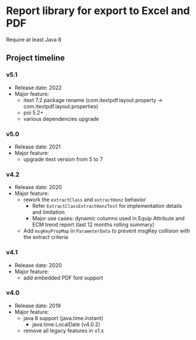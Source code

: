 Report library for export to Excel and PDF
===============================================

Require at least Java 8


Project timeline
------------------------------------

### v5.1
- Release date: 2022
- Major feature:
    - itext 7.2 package rename (com.itextpdf.layout.property -> com.itextpdf.layout.properties)
    - poi 5.2+
    - various dependencies upgrade

### v5.0
- Release date: 2021
- Major feature:
    - upgrade itext version from 5 to 7


### v4.2
- Release date: 2020
- Major feature:
    - rework the `extractClass` and `extractHonz` behavior
      - Refer `ExtractClassExtractHonzTest` for implementation details and limitation
      - Major use cases: dynamic columns used in Equip Attribute and ECM trend report (last 12 months rolling summary)
    - Add `msgKeyPropMap` in `ParameterData` to prevent msgKey collision with the extract criteria


### v4.1
- Release date: 2020
- Major feature:
    - add embedded PDF font support


### v4.0
- Release date: 2019
- Major feature:
    - java 8 support (java.time.instant)
        - java.time.LocalDate (v4.0.2)
    - remove all legacy features in v1.x

